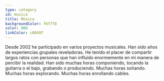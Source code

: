 ```yaml
---
type: category
id: musica
title: Música
backgroundColor: f6f7f8
color: 000
linkColor: c08497
---
```


Desde 2002 he participado en varios proyectos musicales. Han sido años
de experiencias grupales reveladoras. He tenido el placer de compartir
largos ratos con personas que han influido enormemente en mi manera de
percibir la realidad. Han sido muchas horas componiendo, tocando la
guitarra o el bajo, grabando o produciendo. Muchas horas soñando. Muchas
horas explorando. Muchas horas enrollando cables.
